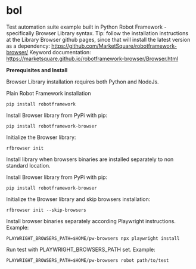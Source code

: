 # bol
Test automation suite example built in Python Robot Framework - specifically Browser Library syntax.
Tip: follow the installation instructions at the Library Browser github pages, since that will install the latest version as a dependency: https://github.com/MarketSquare/robotframework-browser/
Keyword documentation: https://marketsquare.github.io/robotframework-browser/Browser.html


**Prerequisites and Install**

Browser Library installation requires both Python and NodeJs.

Plain Robot Framework installation

``` 
pip install robotframework

``` 

Install Browser library from PyPi with pip:

``` 
pip install robotframework-browser
```

Initialize the Browser library:

``` 
rfbrowser init
```

Install library when browsers binaries are installed separately to non standard location.

Install Browser library from PyPi with pip:

``` 
pip install robotframework-browser
```

Initialize the Browser library and skip browsers installation:

```
rfbrowser init --skip-browsers
```

Install browser binaries separately according Playwright instructions. Example:

``` 
PLAYWRIGHT_BROWSERS_PATH=$HOME/pw-browsers npx playwright install
```

Run test with PLAYWRIGHT_BROWSERS_PATH set. Example:

```
PLAYWRIGHT_BROWSERS_PATH=$HOME/pw-browsers robot path/to/test
```
